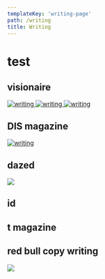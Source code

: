 ```yaml
---
templateKey: 'writing-page'
path: /writing
title: Writing
---
```


# test

## visionaire

<a href="https://visionaireworld.com/blogs/imported/alex-da-corte-s-virtual-still-life">
  <img src="https://res.cloudinary.com/cloudimgts/image/upload/v1569440545/hkdicldxwsiyvwmdntcp.png" alt="writing" />
</a>

<a href="https://visionaireworld.com/blogs/imported/bea-fremderman-s-map-to-ikea">
  <img src="https://res.cloudinary.com/cloudimgts/image/upload/v1569440671/ylmjog7ukof9g8bsscqk.png" alt="writing" />
</a>

<a href="https://visionaireworld.com/blogs/imported/louvre-s-3-siecles-de-mode">
  <img src="https://res.cloudinary.com/cloudimgts/image/upload/v1569440736/yuq6hlomoukdhf5t6pqh.png" alt="writing" />
</a>

## DIS magazine

<a href="http://dismagazine.com/blog/76022/vaquera-the-good-lookbook/">
  <img src="https://res.cloudinary.com/cloudimgts/image/upload/v1569440840/ghskci9trdrgpa36csor.png" alt="writing" />
</a>

## dazed

<img src="https://res.cloudinary.com/cloudimgts/image/upload/v1569442412/kt94snrvubciwjxreyuq.png" />

## id

## t magazine

## red bull copy writing

<img src="https://res.cloudinary.com/cloudimgts/image/upload/v1569440406/Screen_Shot_2016-05-20_at_10.19.57_AM_xtaath.png" />

